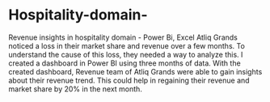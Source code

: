 # Hospitality-domain-
Revenue insights in hospitality domain - Power Bi, Excel
Atliq Grands noticed a loss in their market share and revenue over a few months. To understand the cause of
this loss, they needed a way to analyze this. I created a dashboard in Power BI using three months of data.
With the created dashboard, Revenue team of Atliq Grands were able to gain insights about their revenue
trend. This could help in regaining their revenue and market share by 20% in the next month.
